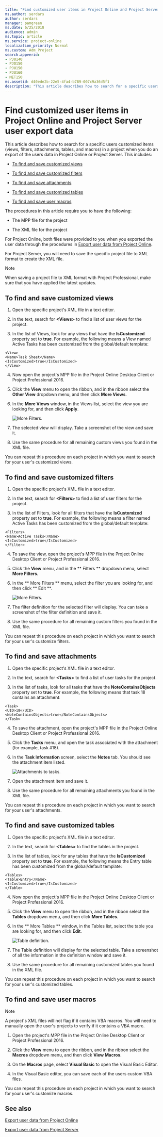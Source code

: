 ```yaml
---
title: "Find customized user items in Project Online and Project Server user export data"
ms.author: serdars
author: serdars
manager: pamgreen
ms.date: 6/25/2018
audience: admin
ms.topic: article
ms.service: project-online
localization_priority: Normal
ms.custom: Adm_Project
search.appverid:
- PJU140
- PJO150
- PJU150
- PJU160
- MET150
ms.assetid: d40ede2b-22e5-4fa4-b789-007c9a36d5f1
description: "This article describes how to search for a specific users customized items (views, filters, attachments, tables, and macros) in a project when you do an export of the users data in Project Online or Project Server. This includes:"
---
```


# Find customized user items in Project Online and Project Server user export data

This article describes how to search for a specific users customized items (views, filters, attachments, tables, and macros) in a project when you do an export of the users data in Project Online or Project Server. This includes: 
  
- [To find and save customized views](find-customized-user-items-in-project-online-and-project-server-user-export-data.md#Custviews)
    
- [To find and save customized filters](find-customized-user-items-in-project-online-and-project-server-user-export-data.md#CustFilt)
    
- [To find and save attachments](find-customized-user-items-in-project-online-and-project-server-user-export-data.md#Attach)
    
- [To find and save customized tables](find-customized-user-items-in-project-online-and-project-server-user-export-data.md#About)
    
- [To find and save user macros](find-customized-user-items-in-project-online-and-project-server-user-export-data.md#Macros)
    
The procedures in this article require you to have the following:
  
- The MPP file for the project
    
- The XML file for the project
    
For Project Online, both files were provided to you when you exported the user data through the procedures in [Export user data from Project Online](export-user-data-from-project-online.md).
  
For Project Server, you will need to save the specific project file to XML format to create the XML file.
  
> [!NOTE]
> When saving a project file to XML format with Project Professional, make sure that you have applied the latest updates. 
  
## To find and save customized views
<a name="Custviews"> </a>

1. Open the specific project's XML file in a text editor.
    
2. In the text, search for **\<Views\>** to find a list of user views for the project. 
    
3. In the list of Views, look for any views that have the **IsCustomized** property set to **true**. For example, the following means a View named Active Tasks has been customized from the global/default template: 
    
  ```
  <View>
  <Name>Task Sheet</Name>
  <IsCustomized>true</IsCustomized>
  </View>
  
  ```

4. Now open the project's MPP file in the Project Online Desktop Client or Project Professional 2016. 
    
5. Click the **View** menu to open the ribbon, and in the ribbon select the **Other View** dropdown menu, and then click **More Views**. 
    
6. In the **More Views** window, in the Views list, select the view you are looking for, and then click **Apply**. 
    
    ![More Filters.](media/ec762973-a15d-4c92-b6d3-3b5d91413b04.png)
  
7. The selected view will display. Take a screenshot of the view and save it.
    
8. Use the same procedure for all remaining custom views you found in the XML file.
    
You can repeat this procedure on each project in which you want to search for your user's customized views.
  
## To find and save customized filters
<a name="CustFilt"> </a>

1. Open the specific project's XML file in a text editor.
    
2. In the text, search for **\<Filters\>** to find a list of user filters for the project. 
    
3. In the list of Filters, look for all filters that have the **IsCustomized** property set to **true**. For example, the following means a filter named Active Tasks has been customized from the global/default template: 
    
  ```
  <Filters>
  <Name>Active Tasks</Name>
  <IsCustomized>true</IsCustomized>
  </Filter>
  
  ```

4. To save the view, open the project's MPP file in the Project Online Desktop Client or Project Professional 2016. 
    
5. Click the **View** menu, and in the ** Filters ** dropdown menu, select **More Filters**. 
    
6. In the ** More Filters ** menu, select the filter you are looking for, and then click ** Edit **. 
    
    ![More Filters.](media/00d14151-8459-444c-bbb0-2909611a64f9.png)
  
7. The filter definition for the selected filter will display. You can take a screenshot of the filter definition and save it.
    
8. Use the same procedure for all remaining custom filters you found in the XML file.
    
You can repeat this procedure on each project in which you want to search for your user's customize filters.
  
## To find and save attachments
<a name="Attach"> </a>

1. Open the specific project's XML file in a text editor.
    
2. In the text, search for **\<Tasks\>** to find a list of user tasks for the project. 
    
3. In the list of tasks, look for all tasks that have the **NoteContainsObjects** property set to **true**. For example, the following means that task 18 contains an attachment: 
    
  ```
  <Task>
  <UID>18</UID>
  <NoteContainsObjects>true</NoteContainsObjects>
  </Task>
  
  ```

4. To save the attachment, open the project's MPP file in the Project Online Desktop Client or Project Professional 2016. 
    
5. Click the **Tasks** menu, and open the task associated with the attachment (for example, task #18). 
    
6. In the **Task Information** screen, select the **Notes** tab. You should see the attachment item listed. 
    
    ![Attachments to tasks.](media/bad29b8e-889d-46df-9cdb-09911b2b783f.png)
  
7. Open the attachment item and save it.
    
8. Use the same procedure for all remaining attachments you found in the XML file.
    
You can repeat this procedure on each project in which you want to search for your user's attachments.
  
## To find and save customized tables
<a name="About"> </a>

1. Open the specific project's XML file in a text editor.
    
2. In the text, search for **\<Tables\>** to find the tables in the project. 
    
3. In the list of tables, look for any tables that have the **IsCustomized** property set to **true**. For example, the following means the Entry table has been customized from the global/default template: 
    
  ```
  <Tables>
  <Table>Entry</Name>
  <IsCustomized>true</IsCustomized>
  </Table>
  
  ```

4. Now open the project's MPP file in the Project Online Desktop Client or Project Professional 2016. 
    
5. Click the **View** menu to open the ribbon, and in the ribbon select the **Tables** dropdown menu, and then click **More Tables**. 
    
6. In the ** More Tables ** window, in the Tables list, select the table you are looking for, and then click **Edit**. 
    
    ![Table definition.](media/93438ffe-6cf4-44f4-a40c-c774a212dab5.png)
  
7. The Table definition will display for the selected table. Take a screenshot of all the information in the definition window and save it.
    
8. Use the same procedure for all remaining customized tables you found in the XML file.
    
You can repeat this procedure on each project in which you want to search for your user's customized tables.
  
## To find and save user macros
<a name="Macros"> </a>

> [!NOTE]
> A project's XML files will not flag if it contains VBA macros. You will need to manually open the user's projects to verify if it contains a VBA macro. 
  
1. Open the project's MPP file in the Project Online Desktop Client or Project Professional 2016. 
    
2. Click the **View** menu to open the ribbon, and in the ribbon select the **Macros** dropdown menu, and then click **View Macros**. 
    
3. On the **Macros** page, select **Visual Basic** to open the Visual Basic Editor. 
    
4. In the Visual Basic editor, you can save each of the users custom VBA files. 
    
You can repeat this procedure on each project in which you want to search for your user's customize macros.
  
## See also
<a name="Macros"> </a>

[Export user data from Project Online](export-user-data-from-project-online.md)
  
[Export user data from Project Server](https://support.office.com/article/c85c548f-4406-4663-8487-192ee065a803)

